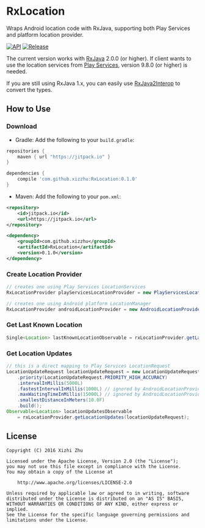 RxLocation
==========

Wraps Android location code with RxJava, supporting both Play Services and platform location provider.

[![API](https://img.shields.io/badge/API-9%2B-green.svg?style=flat)](https://developer.android.com/about/versions/android-2.3.html)
[![Release](https://jitpack.io/v/xizzhu/rxlocation.svg)](https://jitpack.io/#xizzhu/RxLocation)

The current version works with [RxJava](https://github.com/ReactiveX/RxJava) 2.0.0 (or higher). If client wants to use the location services from [Play Services](https://developers.google.com/android/guides/overview), version 9.8.0 (or higher) is needed.

If you are still using RxJava 1.x, you can easily use [RxJava2Interop](https://github.com/akarnokd/RxJava2Interop) to convert the types.

How to Use
----------

### Download
* Gradle: Add the following to your `build.gradle`:
```gradle
repositories {
    maven { url "https://jitpack.io" }
}

dependencies {
    compile 'com.github.xizzhu:RxLocation:0.1.0'
}
```
* Maven: Add the following to your `pom.xml`:
```xml
<repository>
    <id>jitpack.io</id>
    <url>https://jitpack.io</url>
</repository>

<dependency>
    <groupId>com.github.xizzhu</groupId>
    <artifactId>RxLocation</artifactId>
    <version>0.1.0</version>
</dependency>
```

### Create Location Provider

````java
// creates one using Play Services LocationServices
RxLocationProvider playServicesLocationProvider = new PlayServicesLocationProvider(context);

// creates one using Android platform LocationManager
RxLocationProvider androidLocationProvider = new AndroidLocationProvider(context);
````

### Get Last Known Location

````java
Single<Location> lastKnownLocationObservable = rxLocationProvider.getLastLocation();
````

### Get Location Updates

````java
// this is a direct mapping to Play Services LocationRequest
LocationUpdateRequest locationUpdateRequest = new LocationUpdateRequest.Builder()
    .priority(LocationUpdateRequest.PRIORITY_HIGH_ACCURACY)
    .intervalInMillis(5000L)
    .fastestIntervalInMillis(1000L) // ignored by AndroidLocationProvider
    .maxWaitingTimeInMillis(15000L) // ignored by AndroidLocationProvider
    .smallestDistanceInMeters(10.0F)
    .build();
Observable<Location> locationUpdatesObservable
    = rxLocationProvider.getLocationUpdates(locationUpdateRequest);
````

License
-------
    Copyright (C) 2016 Xizhi Zhu

    Licensed under the Apache License, Version 2.0 (the "License");
    you may not use this file except in compliance with the License.
    You may obtain a copy of the License at

        http://www.apache.org/licenses/LICENSE-2.0

    Unless required by applicable law or agreed to in writing, software
    distributed under the License is distributed on an "AS IS" BASIS,
    WITHOUT WARRANTIES OR CONDITIONS OF ANY KIND, either express or implied.
    See the License for the specific language governing permissions and
    limitations under the License.
